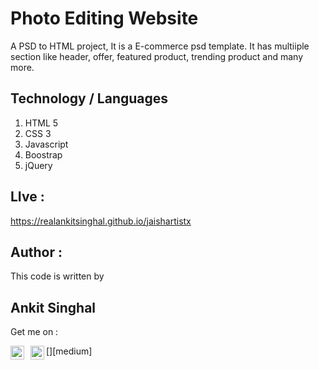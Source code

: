 # Photo Editing Website
A PSD to HTML project, It is a E-commerce psd template. It has multiiple section like header, offer, featured product, trending product and many more.
## Technology / Languages
1. HTML 5
2. CSS 3
3. Javascript
4. Boostrap
6. jQuery

## LIve : 
https://realankitsinghal.github.io/jaishartistx

## Author : 
This code is written by 
## Ankit Singhal
Get me on : <br/>

 [<img align="left" alt="Md Nakibul Hosen | LinkedIn" width="22px" style="margin-right:10px;" src="https://cdn.jsdelivr.net/npm/simple-icons@v3/icons/linkedin.svg" />][linkedin]
 [<img align="left" alt="Md Nakibul Hosen | Medium" width="22px" src="https://cdn.jsdelivr.net/npm/simple-icons@v3/icons/medium.svg" />][medium]


[linkedin]: https://www.linkedin.com/in/realankitsinghal/
